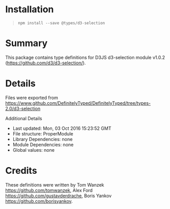 # Installation
> `npm install --save @types/d3-selection`

# Summary
This package contains type definitions for D3JS d3-selection module v1.0.2 (https://github.com/d3/d3-selection/).

# Details
Files were exported from https://www.github.com/DefinitelyTyped/DefinitelyTyped/tree/types-2.0/d3-selection

Additional Details
 * Last updated: Mon, 03 Oct 2016 15:23:52 GMT
 * File structure: ProperModule
 * Library Dependencies: none
 * Module Dependencies: none
 * Global values: none

# Credits
These definitions were written by Tom Wanzek <https://github.com/tomwanzek>, Alex Ford <https://github.com/gustavderdrache>, Boris Yankov <https://github.com/borisyankov>.
